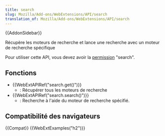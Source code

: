 ```yaml
---
title: search
slug: Mozilla/Add-ons/WebExtensions/API/search
translation_of: Mozilla/Add-ons/WebExtensions/API/search
---
```


{{AddonSidebar}}

Récupère les moteurs de recherche et lance une recherche avec un moteur de recherche spécifique

Pour utiliser cette API, vous devez avoir la [permission](/fr/Add-ons/WebExtensions/manifest.json/permissions) "search".

## Fonctions

- {{WebExtAPIRef("search.get()")}}
  - : Récupérer tous les moteurs de recherche
- {{WebExtAPIRef("search.search()")}}
  - : Recherche à l'aide du moteur de recherche spécifié.

## Compatibilité des navigateurs

{{Compat}} {{WebExtExamples("h2")}}
